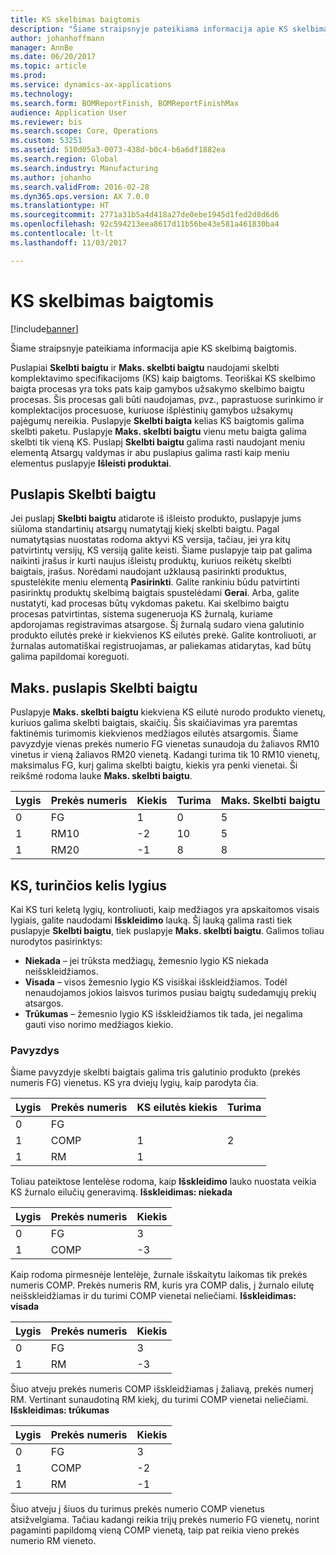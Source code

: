 ```yaml
---
title: KS skelbimas baigtomis
description: "Šiame straipsnyje pateikiama informacija apie KS skelbimą baigtomis."
author: johanhoffmann
manager: AnnBe
ms.date: 06/20/2017
ms.topic: article
ms.prod: 
ms.service: dynamics-ax-applications
ms.technology: 
ms.search.form: BOMReportFinish, BOMReportFinishMax
audience: Application User
ms.reviewer: bis
ms.search.scope: Core, Operations
ms.custom: 53251
ms.assetid: 510d05a3-0073-438d-b0c4-b6a6df1882ea
ms.search.region: Global
ms.search.industry: Manufacturing
ms.author: johanho
ms.search.validFrom: 2016-02-28
ms.dyn365.ops.version: AX 7.0.0
ms.translationtype: HT
ms.sourcegitcommit: 2771a31b5a4d418a27de0ebe1945d1fed2d8d6d6
ms.openlocfilehash: 92c594213eea8617d11b56be43e581a461830ba4
ms.contentlocale: lt-lt
ms.lasthandoff: 11/03/2017

---
```


# <a name="report-boms-as-finished"></a>KS skelbimas baigtomis

[!include[banner](../includes/banner.md)]


Šiame straipsnyje pateikiama informacija apie KS skelbimą baigtomis.

Puslapiai **Skelbti baigtu** ir **Maks. skelbti baigtu** naudojami skelbti komplektavimo specifikacijoms (KS) kaip baigtoms. Teoriškai KS skelbimo baigta procesas yra toks pats kaip gamybos užsakymo skelbimo baigtu procesas. Šis procesas gali būti naudojamas, pvz., paprastuose surinkimo ir komplektacijos procesuose, kuriuose išplėstinių gamybos užsakymų pajėgumų nereikia. Puslapyje **Skelbti baigta** kelias KS baigtomis galima skelbti paketu. Puslapyje **Maks. skelbti baigtu** vienu metu baigta galima skelbti tik vieną KS. Puslapį **Skelbti baigtu** galima rasti naudojant meniu elementą Atsargų valdymas ir abu puslapius galima rasti kaip meniu elementus puslapyje **Išleisti produktai**.

## <a name="report-as-finished-page"></a>Puslapis Skelbti baigtu
Jei puslapį **Skelbti baigtu** atidarote iš išleisto produkto, puslapyje jums siūloma standartinių atsargų numatytąjį kiekį skelbti baigtu. Pagal numatytąsias nuostatas rodoma aktyvi KS versija, tačiau, jei yra kitų patvirtintų versijų, KS versiją galite keisti. Šiame puslapyje taip pat galima naikinti įrašus ir kurti naujus išleistų produktų, kuriuos reikėtų skelbti baigtais, įrašus. Norėdami naudojant užklausą pasirinkti produktus, spustelėkite meniu elementą **Pasirinkti**. Galite rankiniu būdu patvirtinti pasirinktų produktų skelbimą baigtais spustelėdami **Gerai**. Arba, galite nustatyti, kad procesas būtų vykdomas paketu. Kai skelbimo baigtu procesas patvirtintas, sistema sugeneruoja KS žurnalą, kuriame apdorojamas registravimas atsargose. Šį žurnalą sudaro viena galutinio produkto eilutės prekė ir kiekvienos KS eilutės prekė. Galite kontroliuoti, ar žurnalas automatiškai registruojamas, ar paliekamas atidarytas, kad būtų galima papildomai koreguoti.

## <a name="max-report-as-finished-page"></a>Maks. puslapis Skelbti baigtu
Puslapyje **Maks. skelbti baigtu** kiekviena KS eilutė nurodo produkto vienetų, kuriuos galima skelbti baigtais, skaičių. Šis skaičiavimas yra paremtas faktinėmis turimomis kiekvienos medžiagos eilutės atsargomis. Šiame pavyzdyje vienas prekės numerio FG vienetas sunaudoja du žaliavos RM10 vinetus ir vieną žaliavos RM20 vienetą. Kadangi turima tik 10 RM10 vienetų, maksimalus FG, kurį galima skelbti baigtu, kiekis yra penki vienetai. Ši reikšmė rodoma lauke **Maks. skelbti baigtu**.

| Lygis | Prekės numeris | Kiekis | Turima | Maks. Skelbti baigtu |
|-------|-------------|----------|---------|-------------------------|
| 0     | FG          |  1       | 0       | 5                       |
| 1     | RM10        | -2       | 10      | 5                       |
| 1     | RM20        | -1       |  8      | 8                       |

## <a name="boms-that-have-multiple-levels"></a>KS, turinčios kelis lygius
Kai KS turi keletą lygių, kontroliuoti, kaip medžiagos yra apskaitomos visais lygiais, galite naudodami **Išskleidimo** lauką. Šį lauką galima rasti tiek puslapyje **Skelbti baigtu**, tiek puslapyje **Maks. skelbti baigtu**. Galimos toliau nurodytos pasirinktys:

-   **Niekada** – jei trūksta medžiagų, žemesnio lygio KS niekada neišskleidžiamos.
-   **Visada** – visos žemesnio lygio KS visiškai išskleidžiamos. Todėl nenaudojamos jokios laisvos turimos pusiau baigtų sudedamųjų prekių atsargos.
-   **Trūkumas** – žemesnio lygio KS išskleidžiamos tik tada, jei negalima gauti viso norimo medžiagos kiekio.

### <a name="example"></a>Pavyzdys

Šiame pavyzdyje skelbti baigtais galima tris galutinio produkto (prekės numeris FG) vienetus. KS yra dviejų lygių, kaip parodyta čia.

| Lygis | Prekės numeris | KS eilutės kiekis | Turima |
|-------|-------------|-------------------|---------|
| 0     | FG          |                   |         |
| 1     | COMP        | 1                 | 2       |
| 1     | RM          | 1                 |         |

Toliau pateiktose lentelėse rodoma, kaip **Išskleidimo** lauko nuostata veikia KS žurnalo eilučių generavimą. **Išskleidimas: niekada**

| Lygis | Prekės numeris | Kiekis |
|-------|-------------|----------|
| 0     | FG          | 3        |
| 1     | COMP        | -3       |

Kaip rodoma pirmesnėje lentelėje, žurnale išskaitytu laikomas tik prekės numeris COMP. Prekės numeris RM, kuris yra COMP dalis, į žurnalo eilutę neišskleidžiamas ir du turimi COMP vienetai neliečiami. **Išskleidimas: visada**

| Lygis | Prekės numeris | Kiekis |
|-------|-------------|----------|
| 0     | FG          | 3        |
| 1     | RM          | -3       |

Šiuo atveju prekės numeris COMP išskleidžiamas į žaliavą, prekės numerį RM. Vertinant sunaudotiną RM kiekį, du turimi COMP vienetai neliečiami. **Išskleidimas: trūkumas**

| Lygis | Prekės numeris | Kiekis |
|-------|-------------|----------|
| 0     | FG          | 3        |
| 1     | COMP        | -2       |
| 1     | RM          | -1       |

Šiuo atveju į šiuos du turimus prekės numerio COMP vienetus atsižvelgiama. Tačiau kadangi reikia trijų prekės numerio FG vienetų, norint pagaminti papildomą vieną COMP vienetą, taip pat reikia vieno prekės numerio RM vieneto.




